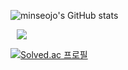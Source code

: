 ![minseojo's GitHub stats](https://github-readme-stats.vercel.app/api?username=minseojo&show_icons=true&theme=vue)


<a href="https://velog.io/@minseojo">
    <img 
        src="http://img.shields.io/badge/-velog-21232222?style=flat&logo=Vector Logo Zone&link=https://velog.io/@minseojo"
        style="height : auto; margin-left : 10px; margin-right : 10px;"/>
</a>

[![Solved.ac 프로필](http://mazassumnida.wtf/api/v2/generate_badge?boj=liging)](https://solved.ac/liging)
